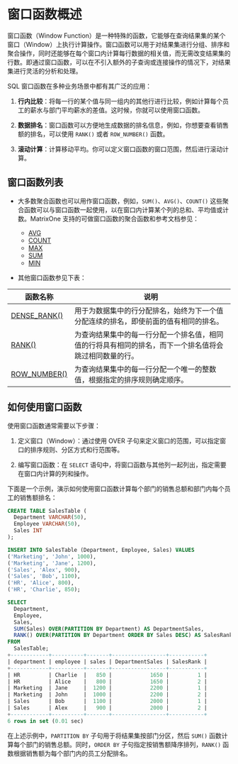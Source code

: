 # 窗口函数概述

窗口函数（Window Function）是一种特殊的函数，它能够在查询结果集的某个窗口（Window）上执行计算操作。窗口函数可以用于对结果集进行分组、排序和聚合操作，同时还能够在每个窗口内计算每行数据的相关值，而无需改变结果集的行数。即通过窗口函数，可以在不引入额外的子查询或连接操作的情况下，对结果集进行灵活的分析和处理。

SQL 窗口函数在多种业务场景中都有其广泛的应用：

1. **行内比较**：将每一行的某个值与同一组内的其他行进行比较，例如计算每个员工的薪水与部门平均薪水的差值。这时候，你就可以使用窗口函数。

2. **数据排名**：窗口函数可以方便地生成数据的排名信息，例如，你想要查看销售额的排名，可以使用 `RANK()` 或者 `ROW_NUMBER()` 函数。

3. **滚动计算**：计算移动平均。你可以定义窗口函数的窗口范围，然后进行滚动计算。

## 窗口函数列表

- 大多数聚合函数也可以用作窗口函数，例如，`SUM()`、`AVG()`、`COUNT()` 这些聚合函数可以与窗口函数一起使用，以在窗口内计算某个列的总和、平均值或计数。MatrixOne 支持的可做窗口函数的聚合函数和参考文档参见：

    * [AVG](../Aggregate-Functions/avg.md)
    * [COUNT](../Aggregate-Functions/count.md)
    * [MAX](../Aggregate-Functions/max.md)
    * [SUM](../Aggregate-Functions/sum.md)
    * [MIN](../Aggregate-Functions/min.md)

- 其他窗口函数参见下表：

|函数名称|说明|
|---|---|
|[DENSE_RANK()](dense_rank.md)|用于为数据集中的行分配排名，始终为下一个值分配连续的排名，即使前面的值有相同的排名。|
|[RANK()](rank.md)|为查询结果集中的每一行分配一个排名值，相同值的行将具有相同的排名，而下一个排名值将会跳过相同数量的行。|
|[ROW_NUMBER()](row_number.md)|为查询结果集中的每一行分配一个唯一的整数值，根据指定的排序规则确定顺序。|

## 如何使用窗口函数

使用窗口函数通常需要以下步骤：

1. 定义窗口（Window）：通过使用 OVER 子句来定义窗口的范围，可以指定窗口的排序规则、分区方式和行范围等。

2. 编写窗口函数：在 `SELECT` 语句中，将窗口函数与其他列一起列出，指定需要在窗口内计算的列和操作。

下面是一个示例，演示如何使用窗口函数计算每个部门的销售总额和部门内每个员工的销售额排名：

```sql
CREATE TABLE SalesTable (
  Department VARCHAR(50),
  Employee VARCHAR(50),
  Sales INT
);

INSERT INTO SalesTable (Department, Employee, Sales) VALUES
('Marketing', 'John', 1000),
('Marketing', 'Jane', 1200),
('Sales', 'Alex', 900),
('Sales', 'Bob', 1100),
('HR', 'Alice', 800),
('HR', 'Charlie', 850);

SELECT
  Department,
  Employee,
  Sales,
  SUM(Sales) OVER(PARTITION BY Department) AS DepartmentSales,
  RANK() OVER(PARTITION BY Department ORDER BY Sales DESC) AS SalesRank
FROM
  SalesTable;
+------------+----------+-------+-----------------+-----------+
| department | employee | sales | DepartmentSales | SalesRank |
+------------+----------+-------+-----------------+-----------+
| HR         | Charlie  |   850 |            1650 |         1 |
| HR         | Alice    |   800 |            1650 |         2 |
| Marketing  | Jane     |  1200 |            2200 |         1 |
| Marketing  | John     |  1000 |            2200 |         2 |
| Sales      | Bob      |  1100 |            2000 |         1 |
| Sales      | Alex     |   900 |            2000 |         2 |
+------------+----------+-------+-----------------+-----------+
6 rows in set (0.01 sec)
```

在上述示例中，`PARTITION BY` 子句用于将结果集按部门分区，然后 `SUM()` 函数计算每个部门的销售总额。同时，`ORDER BY` 子句指定按销售额降序排列，`RANK()` 函数根据销售额为每个部门内的员工分配排名。
